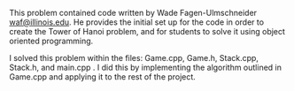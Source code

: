 This problem contained code written by Wade Fagen-Ulmschneider <waf@illinois.edu>. He provides the initial set up for the code in order to create the Tower of Hanoi problem, and for students to solve it using object oriented programming.

I solved this problem within the files: Game.cpp, Game.h, Stack.cpp, Stack.h, and main.cpp . I did this by implementing the algorithm outlined in Game.cpp and applying it to the rest of the project.
